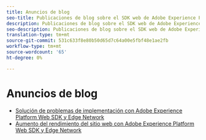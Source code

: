 ```yaml
---
title: Anuncios de blog
seo-title: Publicaciones de blog sobre el SDK web de Adobe Experience Platform
description: Publicaciones de blog sobre el SDK web de Adobe Experience Platform
seo-description: Publicaciones de blog sobre el SDK web de Adobe Experience Platform
translation-type: tm+mt
source-git-commit: 531c633f8e80b50d65d7c64a00e5fbf48e1ae2fb
workflow-type: tm+mt
source-wordcount: '65'
ht-degree: 0%

---
```



# Anuncios de blog

* [Solución de problemas de implementación con Adobe Experience Platform Web SDK y Edge Network](https://medium.com/adobetech/solving-implementation-pain-points-with-adobe-experience-platform-web-sdk-and-edge-network-880b635e6819)
* [Aumento del rendimiento del sitio web con Adobe Experience Platform Web SDK y Edge Network](https://medium.com/adobetech/boosting-website-performance-with-adobe-experience-platform-web-sdk-and-edge-network-329fcf70fdf9)
